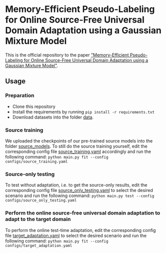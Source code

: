 # Memory-Efficient Pseudo-Labeling for Online Source-Free Universal Domain Adaptation using a Gaussian Mixture Model

This is the official repository to the paper ["Memory-Efficient Pseudo-Labeling for Online Source-Free Universal Domain Adaptation using a Gaussian Mixture Model"](https://arxiv.org/abs/2407.14208).

## Usage
### Preparation
- Clone this repository
- Install the requirements by running `pip install -r requirements.txt`
- Download datasets into the folder [data](data).

### Source training
We uploaded the checkpoints of our pre-trained source models into the folder [source_models](source_models). To still do the source training yourself, edit the corresponding config file [source_training.yaml](configs/source_training.yaml) accordingly and run the following command: `python main.py fit --config configs/source_training.yaml`

### Source-only testing
To test without adaptation, i.e. to get the source-only results, edit the corresponding config file [source_only_testing.yaml](configs/source_only_testing.yaml) to select the desired scenario and run the following command: `python main.py test --config configs/source_only_testing.yaml`

### Perform the online source-free universal domain adaptation to adapt to the target domain
To perform the online test-time adaptation, edit the corresponding config file [target_adaptation.yaml](configs/target_adaptation.yaml) to select the desired scenario and run the following command: `python main.py fit --config configs/target_adaptation.yaml`
